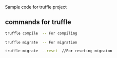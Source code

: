Sample code for truffle project

## commands for truffle
```bash
truffle compile  -- For compiling
 
truffle migrate  -- For migration

truffle migrate  --reset  //For reseting migraion
```
